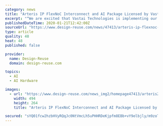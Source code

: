 ```yaml
---
category: news
title: "Arteris IP FlexNoC Interconnect and AI Package Licensed by Vastai Technologies for Artificial Intelligence Chips"
excerpt: "“We are excited that Vastai Technologies is implementing our NoC IP as the dataflow backbone of their AI chips,” said K. Charles Janac, President and CEO of Arteris IP. “Arteris IP is the only IP company continually providing unique interconnect technologies that accelerate the development of these types of complex machine learning and ..."
publishedDateTime: 2020-01-21T12:42:00Z
sourceUrl: "https://www.design-reuse.com/news/47413/arteris-ip-flexnoc-interconnect-ai-package-vastai-artificial-intelligence.html"
type: article
quality: 48
heat: 48
published: false

provider:
  name: Design-Reuse
  domain: design-reuse.com

topics:
  - AI
  - AI Hardware

images:
  - url: "https://www.design-reuse.com/news_img2/homepage47413/arteris2.jpg"
    width: 494
    height: 264
    title: "Arteris IP FlexNoC Interconnect and AI Package Licensed by Vastai Technologies for Artificial Intelligence Chips"

secured: "sYQ01fcw2hzbHVyRQqJc0NtVmcLh5uPHHRDeKjpfm8EBb+vY9elbjly/m9zoTWPOxs9F9LJASgQkbMBcadu4H5UwfbP3hK9nRun7Jp8QOAUzrg5lxCtUOCR6SV9P1dkumGbv85O2N373/akFe5wrGLNi9qYp/XNg4/E4CmgLeAhavzNhIqp5BJnmzpYplwcvllwTTTzjH+nnFJkwNINAR9hr7VuQjL8sSxnAFezykJ6bzPCdKopqZvKkI70QuiFXMOwiRxXpSZialfMmnVqeXHl2r1QtdiYlbmwkvYmgx5zalMPU2luNT3ML1Qo49dSbwLOJvEvDt62aXH5pl90UGurEgdzRCwtJPHQTEKqeiMRcnURZ1/k3wmdswmXKCINLfJuzSRkSiEZlwNK/m4DhEcQEmxReFHCCt8DIulEswWrl7KAkHII/K9rjTW3tFjnwiHaiQ8xZiQZZAfqFA0XjmQ==;54bYz2yisOqC2qMDhrTACQ=="
---
```


